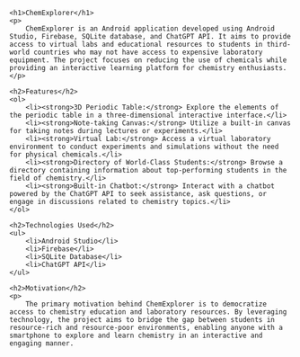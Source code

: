 
<title>ChemExplorer Project</title>


    <h1>ChemExplorer</h1>
    <p>
        ChemExplorer is an Android application developed using Android Studio, Firebase, SQLite database, and ChatGPT API. It aims to provide access to virtual labs and educational resources to students in third-world countries who may not have access to expensive laboratory equipment. The project focuses on reducing the use of chemicals while providing an interactive learning platform for chemistry enthusiasts.
    </p>
    
    <h2>Features</h2>
    <ol>
        <li><strong>3D Periodic Table:</strong> Explore the elements of the periodic table in a three-dimensional interactive interface.</li>
        <li><strong>Note-taking Canvas:</strong> Utilize a built-in canvas for taking notes during lectures or experiments.</li>
        <li><strong>Virtual Lab:</strong> Access a virtual laboratory environment to conduct experiments and simulations without the need for physical chemicals.</li>
        <li><strong>Directory of World-Class Students:</strong> Browse a directory containing information about top-performing students in the field of chemistry.</li>
        <li><strong>Built-in Chatbot:</strong> Interact with a chatbot powered by the ChatGPT API to seek assistance, ask questions, or engage in discussions related to chemistry topics.</li>
    </ol>
    
    <h2>Technologies Used</h2>
    <ul>
        <li>Android Studio</li>
        <li>Firebase</li>
        <li>SQLite Database</li>
        <li>ChatGPT API</li>
    </ul>
    
    <h2>Motivation</h2>
    <p>
        The primary motivation behind ChemExplorer is to democratize access to chemistry education and laboratory resources. By leveraging technology, the project aims to bridge the gap between students in resource-rich and resource-poor environments, enabling anyone with a smartphone to explore and learn chemistry in an interactive and engaging manner.



